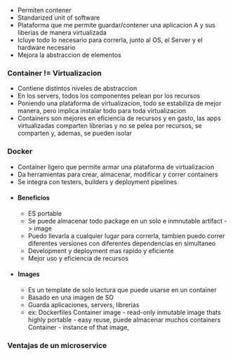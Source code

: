 - Permiten contener 
- Standarized unit of software
- Plataforma que me permite guardar/contener una aplicacion A y sus liberias de manera virtualizada
- Icluye todo lo necesario para correrla, junto al OS, el Server y el hardware necesario
- Mejora la abstraccion de elementos 

### Container != Virtualizacion
- Contiene distintos niveles de abstraccion
- En los servers, todos los componentes pelean por los recursos
- Poniendo una plataforma de virtualizacion, todo se estabiliza de mejor manera, pero implica instalar todo para toda virtualizacion
- Containers son mejores en eficiencia de recursos y en gasto, las apps virtualizadas comparten librerias y no se pelea por recursos, se comparten y, ademas, se pueden isolar

### Docker
- Container ligero que permite armar una plataforma de virtualizacion
- Da herramientas para crear, almacenar, modificar y correr containers
- Se integra con testers, builders y deployment pipelines
- #### Beneficios
	- ES portable
	- Se puede almacenar todo package en un solo e inmnutable artifact ->  image
	- Puedo llevarla a cualquier lugar para correrla, tambien puedo correr diferentes versiones con diferentes dependencias en simultaneo
	- Development y deployment mas rapido y eficiente
	- Mejor uso y eficiencia de recursos
- #### Images
	- Es un template de solo lectura que puede usarse en un container
	- Basado en una imagen de SO
	- Guarda aplicaciones, servers, librerias
	- ex: Dockerfiles
Container image - read-only inmutable image thats highly portable - easy reuse, puede almacenar muchos containers
Container - instance of that image, 

### Ventajas de un microservice
